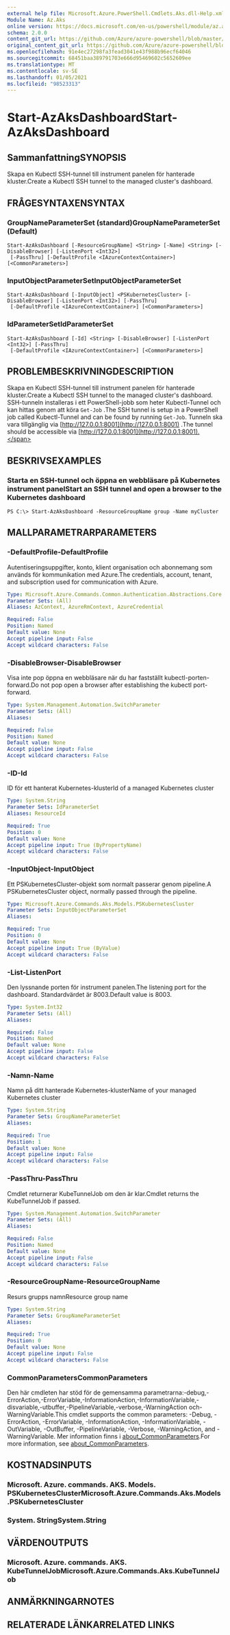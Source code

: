 ```yaml
---
external help file: Microsoft.Azure.PowerShell.Cmdlets.Aks.dll-Help.xml
Module Name: Az.Aks
online version: https://docs.microsoft.com/en-us/powershell/module/az.aks/start-azaksdashboard
schema: 2.0.0
content_git_url: https://github.com/Azure/azure-powershell/blob/master/src/Aks/Aks/help/Start-AzAksDashboard.md
original_content_git_url: https://github.com/Azure/azure-powershell/blob/master/src/Aks/Aks/help/Start-AzAksDashboard.md
ms.openlocfilehash: 91e4ec27298fa3fead3041e43f988b96ecf64046
ms.sourcegitcommit: 68451baa389791703e666d95469602c5652609ee
ms.translationtype: MT
ms.contentlocale: sv-SE
ms.lasthandoff: 01/05/2021
ms.locfileid: "98523313"
---
```

# <span data-ttu-id="a3538-101">Start-AzAksDashboard</span><span class="sxs-lookup"><span data-stu-id="a3538-101">Start-AzAksDashboard</span></span>

## <span data-ttu-id="a3538-102">Sammanfattning</span><span class="sxs-lookup"><span data-stu-id="a3538-102">SYNOPSIS</span></span>
<span data-ttu-id="a3538-103">Skapa en Kubectl SSH-tunnel till instrument panelen för hanterade kluster.</span><span class="sxs-lookup"><span data-stu-id="a3538-103">Create a Kubectl SSH tunnel to the managed cluster's dashboard.</span></span>

## <span data-ttu-id="a3538-104">FRÅGESYNTAXEN</span><span class="sxs-lookup"><span data-stu-id="a3538-104">SYNTAX</span></span>

### <span data-ttu-id="a3538-105">GroupNameParameterSet (standard)</span><span class="sxs-lookup"><span data-stu-id="a3538-105">GroupNameParameterSet (Default)</span></span>
```
Start-AzAksDashboard [-ResourceGroupName] <String> [-Name] <String> [-DisableBrowser] [-ListenPort <Int32>]
 [-PassThru] [-DefaultProfile <IAzureContextContainer>] [<CommonParameters>]
```

### <span data-ttu-id="a3538-106">InputObjectParameterSet</span><span class="sxs-lookup"><span data-stu-id="a3538-106">InputObjectParameterSet</span></span>
```
Start-AzAksDashboard [-InputObject] <PSKubernetesCluster> [-DisableBrowser] [-ListenPort <Int32>] [-PassThru]
 [-DefaultProfile <IAzureContextContainer>] [<CommonParameters>]
```

### <span data-ttu-id="a3538-107">IdParameterSet</span><span class="sxs-lookup"><span data-stu-id="a3538-107">IdParameterSet</span></span>
```
Start-AzAksDashboard [-Id] <String> [-DisableBrowser] [-ListenPort <Int32>] [-PassThru]
 [-DefaultProfile <IAzureContextContainer>] [<CommonParameters>]
```

## <span data-ttu-id="a3538-108">PROBLEMBESKRIVNING</span><span class="sxs-lookup"><span data-stu-id="a3538-108">DESCRIPTION</span></span>
<span data-ttu-id="a3538-109">Skapa en Kubectl SSH-tunnel till instrument panelen för hanterade kluster.</span><span class="sxs-lookup"><span data-stu-id="a3538-109">Create a Kubectl SSH tunnel to the managed cluster's dashboard.</span></span> <span data-ttu-id="a3538-110">SSH-tunneln installeras i ett PowerShell-jobb som heter Kubectl-Tunnel och kan hittas genom att köra `Get-Job` .</span><span class="sxs-lookup"><span data-stu-id="a3538-110">The SSH tunnel is setup in a PowerShell job called Kubectl-Tunnel and can be found by running `Get-Job`.</span></span> <span data-ttu-id="a3538-111">Tunneln ska vara tillgänglig via [http://127.0.0.1:8001](http://127.0.0.1:8001) .</span><span class="sxs-lookup"><span data-stu-id="a3538-111">The tunnel should be accessible via [http://127.0.0.1:8001](http://127.0.0.1:8001).</span></span>

## <span data-ttu-id="a3538-112">BESKRIVS</span><span class="sxs-lookup"><span data-stu-id="a3538-112">EXAMPLES</span></span>

### <span data-ttu-id="a3538-113">Starta en SSH-tunnel och öppna en webbläsare på Kubernetes instrument panel</span><span class="sxs-lookup"><span data-stu-id="a3538-113">Start an SSH tunnel and open a browser to the Kubernetes dashboard</span></span>
```
PS C:\> Start-AzAksDashboard -ResourceGroupName group -Name myCluster
```

## <span data-ttu-id="a3538-114">MALLPARAMETRAR</span><span class="sxs-lookup"><span data-stu-id="a3538-114">PARAMETERS</span></span>

### <span data-ttu-id="a3538-115">-DefaultProfile</span><span class="sxs-lookup"><span data-stu-id="a3538-115">-DefaultProfile</span></span>
<span data-ttu-id="a3538-116">Autentiseringsuppgifter, konto, klient organisation och abonnemang som används för kommunikation med Azure.</span><span class="sxs-lookup"><span data-stu-id="a3538-116">The credentials, account, tenant, and subscription used for communication with Azure.</span></span>

```yaml
Type: Microsoft.Azure.Commands.Common.Authentication.Abstractions.Core.IAzureContextContainer
Parameter Sets: (All)
Aliases: AzContext, AzureRmContext, AzureCredential

Required: False
Position: Named
Default value: None
Accept pipeline input: False
Accept wildcard characters: False
```

### <span data-ttu-id="a3538-117">-DisableBrowser</span><span class="sxs-lookup"><span data-stu-id="a3538-117">-DisableBrowser</span></span>
<span data-ttu-id="a3538-118">Visa inte pop öppna en webbläsare när du har fastställt kubectl-porten-forward.</span><span class="sxs-lookup"><span data-stu-id="a3538-118">Do not pop open a browser after establishing the kubectl port-forward.</span></span>

```yaml
Type: System.Management.Automation.SwitchParameter
Parameter Sets: (All)
Aliases:

Required: False
Position: Named
Default value: None
Accept pipeline input: False
Accept wildcard characters: False
```

### <span data-ttu-id="a3538-119">-ID</span><span class="sxs-lookup"><span data-stu-id="a3538-119">-Id</span></span>
<span data-ttu-id="a3538-120">ID för ett hanterat Kubernetes-kluster</span><span class="sxs-lookup"><span data-stu-id="a3538-120">Id of a managed Kubernetes cluster</span></span>

```yaml
Type: System.String
Parameter Sets: IdParameterSet
Aliases: ResourceId

Required: True
Position: 0
Default value: None
Accept pipeline input: True (ByPropertyName)
Accept wildcard characters: False
```

### <span data-ttu-id="a3538-121">-InputObject</span><span class="sxs-lookup"><span data-stu-id="a3538-121">-InputObject</span></span>
<span data-ttu-id="a3538-122">Ett PSKubernetesCluster-objekt som normalt passerar genom pipeline.</span><span class="sxs-lookup"><span data-stu-id="a3538-122">A PSKubernetesCluster object, normally passed through the pipeline.</span></span>

```yaml
Type: Microsoft.Azure.Commands.Aks.Models.PSKubernetesCluster
Parameter Sets: InputObjectParameterSet
Aliases:

Required: True
Position: 0
Default value: None
Accept pipeline input: True (ByValue)
Accept wildcard characters: False
```

### <span data-ttu-id="a3538-123">-List</span><span class="sxs-lookup"><span data-stu-id="a3538-123">-ListenPort</span></span>
<span data-ttu-id="a3538-124">Den lyssnande porten för instrument panelen.</span><span class="sxs-lookup"><span data-stu-id="a3538-124">The listening port for the dashboard.</span></span> <span data-ttu-id="a3538-125">Standardvärdet är 8003.</span><span class="sxs-lookup"><span data-stu-id="a3538-125">Default value is 8003.</span></span>

```yaml
Type: System.Int32
Parameter Sets: (All)
Aliases:

Required: False
Position: Named
Default value: None
Accept pipeline input: False
Accept wildcard characters: False
```

### <span data-ttu-id="a3538-126">-Namn</span><span class="sxs-lookup"><span data-stu-id="a3538-126">-Name</span></span>
<span data-ttu-id="a3538-127">Namn på ditt hanterade Kubernetes-kluster</span><span class="sxs-lookup"><span data-stu-id="a3538-127">Name of your managed Kubernetes cluster</span></span>

```yaml
Type: System.String
Parameter Sets: GroupNameParameterSet
Aliases:

Required: True
Position: 1
Default value: None
Accept pipeline input: False
Accept wildcard characters: False
```

### <span data-ttu-id="a3538-128">-PassThru</span><span class="sxs-lookup"><span data-stu-id="a3538-128">-PassThru</span></span>
<span data-ttu-id="a3538-129">Cmdlet returnerar KubeTunnelJob om den är klar.</span><span class="sxs-lookup"><span data-stu-id="a3538-129">Cmdlet returns the KubeTunnelJob if passed.</span></span>

```yaml
Type: System.Management.Automation.SwitchParameter
Parameter Sets: (All)
Aliases:

Required: False
Position: Named
Default value: None
Accept pipeline input: False
Accept wildcard characters: False
```

### <span data-ttu-id="a3538-130">-ResourceGroupName</span><span class="sxs-lookup"><span data-stu-id="a3538-130">-ResourceGroupName</span></span>
<span data-ttu-id="a3538-131">Resurs grupps namn</span><span class="sxs-lookup"><span data-stu-id="a3538-131">Resource group name</span></span>

```yaml
Type: System.String
Parameter Sets: GroupNameParameterSet
Aliases:

Required: True
Position: 0
Default value: None
Accept pipeline input: False
Accept wildcard characters: False
```

### <span data-ttu-id="a3538-132">CommonParameters</span><span class="sxs-lookup"><span data-stu-id="a3538-132">CommonParameters</span></span>
<span data-ttu-id="a3538-133">Den här cmdleten har stöd för de gemensamma parametrarna:-debug,-ErrorAction,-ErrorVariable,-InformationAction,-InformationVariable,-disvariable,-utbuffer,-PipelineVariable,-verbose,-WarningAction och-WarningVariable.</span><span class="sxs-lookup"><span data-stu-id="a3538-133">This cmdlet supports the common parameters: -Debug, -ErrorAction, -ErrorVariable, -InformationAction, -InformationVariable, -OutVariable, -OutBuffer, -PipelineVariable, -Verbose, -WarningAction, and -WarningVariable.</span></span> <span data-ttu-id="a3538-134">Mer information finns i [about_CommonParameters](http://go.microsoft.com/fwlink/?LinkID=113216).</span><span class="sxs-lookup"><span data-stu-id="a3538-134">For more information, see [about_CommonParameters](http://go.microsoft.com/fwlink/?LinkID=113216).</span></span>

## <span data-ttu-id="a3538-135">KOSTNADS</span><span class="sxs-lookup"><span data-stu-id="a3538-135">INPUTS</span></span>

### <span data-ttu-id="a3538-136">Microsoft. Azure. commands. AKS. Models. PSKubernetesCluster</span><span class="sxs-lookup"><span data-stu-id="a3538-136">Microsoft.Azure.Commands.Aks.Models.PSKubernetesCluster</span></span>

### <span data-ttu-id="a3538-137">System. String</span><span class="sxs-lookup"><span data-stu-id="a3538-137">System.String</span></span>

## <span data-ttu-id="a3538-138">VÄRDEN</span><span class="sxs-lookup"><span data-stu-id="a3538-138">OUTPUTS</span></span>

### <span data-ttu-id="a3538-139">Microsoft. Azure. commands. AKS. KubeTunnelJob</span><span class="sxs-lookup"><span data-stu-id="a3538-139">Microsoft.Azure.Commands.Aks.KubeTunnelJob</span></span>

## <span data-ttu-id="a3538-140">ANMÄRKNINGAR</span><span class="sxs-lookup"><span data-stu-id="a3538-140">NOTES</span></span>

## <span data-ttu-id="a3538-141">RELATERADE LÄNKAR</span><span class="sxs-lookup"><span data-stu-id="a3538-141">RELATED LINKS</span></span>
